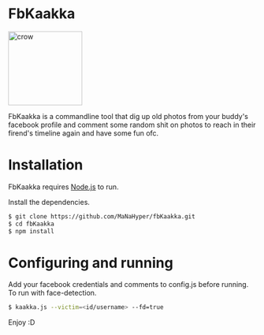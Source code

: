# FbKaakka

<img src="https://image.flaticon.com/icons/png/512/92/92031.png" alt="crow" width="150" height="150" />

FbKaakka is a commandline tool that dig up old photos from your buddy's facebook profile and comment some random shit on photos to reach 
in their firend's timeline again and have some fun ofc.

# Installation

FbKaakka requires [Node.js](https://nodejs.org/en/download/) to run.

Install the dependencies.

```sh
$ git clone https://github.com/MaNaHyper/fbKaakka.git
$ cd fbKaakka
$ npm install
```
# Configuring and running

Add your facebook credentials and comments to config.js before running. 
To run with face-detection.
```sh
$ kaakka.js --victim=<id/username> --fd=true
```
Enjoy :D
